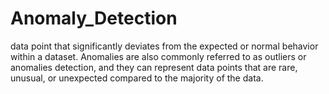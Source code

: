 # Anomaly_Detection
data point that significantly deviates from the expected or normal behavior within a dataset. Anomalies are also commonly referred to as outliers or anomalies detection, and they can represent data points that are rare, unusual, or unexpected compared to the majority of the data.
